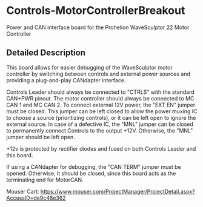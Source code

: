 # Controls-MotorControllerBreakout
Power and CAN interface board for the Prohelion WaveSculptor 22 Motor Controller

## Detailed Description
This board allows for easier debugging of the WaveSculptor motor controller by switching between controls and external power sources and providing a plug-and-play CANdapter interface.  

Controls Leader should always be connected to "CTRLS" with the standard CAN+PWR pinout. The motor controller should always be connected to MC CAN 1 and MC CAN 2. To connect external 12V power, the "EXT EN" jumper must be closed. This jumper can be left closed to allow the power muxing IC to choose a source (prioritizing controls), or it can be left open to ignore the external source. In case of a defective IC, the "MNL" jumper can be closed to permanently connect Controls to the output +12V. Otherwise, the "MNL" jumper should be left open.  

+12v is protected by rectifier diodes and fused on both Controls Leader and this board.  

If using a CANdapter for debugging, the "CAN TERM" jumper must be opened. Otherwise, it should be closed, since this board acts as the terminating end for MotorCAN.  

Mouser Cart: https://www.mouser.com/ProjectManager/ProjectDetail.aspx?AccessID=de9c48e362


